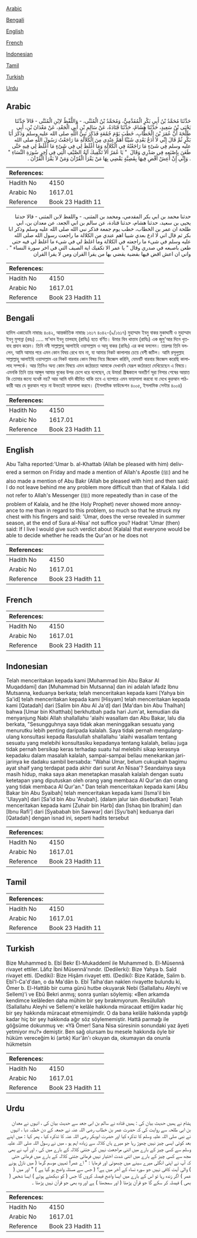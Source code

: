 [Arabic](#arabic)

[Bengali](#bengali)

[English](#english)

[French](#french)

[Indonesian](#indonesian)

[Tamil](#tamil)

[Turkish](#turkish)

[Urdu](#urdu)

## Arabic


<div dir="rtl" lang="ar" style={{fontSize:'larger',backgroundColor:'#f8f9fa',padding:20}}>
حَدَّثَنَا مُحَمَّدُ بْنُ أَبِي بَكْرٍ الْمُقَدَّمِيُّ، وَمُحَمَّدُ بْنُ الْمُثَنَّى، - وَاللَّفْظُ لاِبْنِ الْمُثَنَّى - قَالاَ حَدَّثَنَا يَحْيَى بْنُ سَعِيدٍ، حَدَّثَنَا هِشَامٌ، حَدَّثَنَا قَتَادَةُ، عَنْ سَالِمِ بْنِ أَبِي الْجَعْدِ، عَنْ مَعْدَانَ بْنِ، أَبِي طَلْحَةَ أَنَّ عُمَرَ بْنَ الْخَطَّابِ، خَطَبَ يَوْمَ جُمُعَةٍ فَذَكَرَ نَبِيَّ اللَّهِ صلى الله عليه وسلم وَذَكَرَ أَبَا بَكْرٍ ثُمَّ قَالَ إِنِّي لاَ أَدَعُ بَعْدِي شَيْئًا أَهَمَّ عِنْدِي مِنَ الْكَلاَلَةِ مَا رَاجَعْتُ رَسُولَ اللَّهِ صلى الله عليه وسلم فِي شَىْءٍ مَا رَاجَعْتُهُ فِي الْكَلاَلَةِ وَمَا أَغْلَظَ لِي فِي شَىْءٍ مَا أَغْلَظَ لِي فِيهِ حَتَّى طَعَنَ بِإِصْبَعِهِ فِي صَدْرِي وَقَالَ ‏ "‏ يَا عُمَرُ أَلاَ تَكْفِيكَ آيَةُ الصَّيْفِ الَّتِي فِي آخِرِ سُورَةِ النِّسَاءِ ‏"‏ ‏.‏ وَإِنِّي إِنْ أَعِشْ أَقْضِ فِيهَا بِقَضِيَّةٍ يَقْضِي بِهَا مَنْ يَقْرَأُ الْقُرْآنَ وَمَنْ لاَ يَقْرَأُ الْقُرْآنَ ‏.‏
</div>
<div style={{backgroundColor:'#f8f9fa',padding:20, marginBottom: 10}}><table> <thead> <tr> <th>References:</th> <th></th> </tr> </thead> <tbody><tr><td>Hadith No</td><td>4150</td></tr><tr><td>Arabic No</td><td>1617.01</td></tr><tr><td>Reference</td><td>Book 23 Hadith 11</td></tr></tbody></table></div>


<div dir="rtl" lang="ar" style={{fontSize:'larger',backgroundColor:'#f8f9fa',padding:20}}>
حدثنا محمد بن ابي بكر المقدمي، ومحمد بن المثنى، - واللفظ لابن المثنى - قالا حدثنا يحيى بن سعيد، حدثنا هشام، حدثنا قتادة، عن سالم بن ابي الجعد، عن معدان بن، ابي طلحة ان عمر بن الخطاب، خطب يوم جمعة فذكر نبي الله صلى الله عليه وسلم وذكر ابا بكر ثم قال اني لا ادع بعدي شييا اهم عندي من الكلالة ما راجعت رسول الله صلى الله عليه وسلم في شىء ما راجعته في الكلالة وما اغلظ لي في شىء ما اغلظ لي فيه حتى طعن باصبعه في صدري وقال " يا عمر الا تكفيك اية الصيف التي في اخر سورة النساء " . واني ان اعش اقض فيها بقضية يقضي بها من يقرا القران ومن لا يقرا القران
</div>
<div style={{backgroundColor:'#f8f9fa',padding:20, marginBottom: 10}}><table> <thead> <tr> <th>References:</th> <th></th> </tr> </thead> <tbody><tr><td>Hadith No</td><td>4150</td></tr><tr><td>Arabic No</td><td>1617.01</td></tr><tr><td>Reference</td><td>Book 23 Hadith 11</td></tr></tbody></table></div>

## Bengali


<div dir="ltr" lang="bn" style={{fontSize:'larger',backgroundColor:'#f8f9fa',padding:20}}>
হাদিস একাডেমি নাম্বারঃ ৪০৪২, আন্তর্জাতিক নাম্বারঃ ১৬১৭ ৪০৪২-(৯/১৬১৭) মুহাম্মাদ ইবনু বাকর মুকাদ্দামী ও মুহাম্মাদ ইবনু মুসান্না (রহঃ) ..... মা'দান ইবনু তালহাহ্ (রাযিঃ) হতে বর্ণিত। উমার বিন খাত্তাব (রাযিঃ) এক জুমু'আর দিনে খুতবাহ প্রদান করেন। তিনি নবী সাল্লাল্লাহু আলাইহি ওয়াসাল্লাম ও আবূ বাকর (রাযিঃ) এর কথা বললেন। তারপর তিনি বললেন, আমি আমার পরে এমন কোন বিষয় রেখে যাব না, যা আমার নিকট কালালার চেয়ে বেশী জটিল। আমি রসূলুল্লাহ সাল্লাল্লাহু আলাইহি ওয়াসাল্লাম এর নিকট বারবার কোন বিষয় নিয়ে জিজ্ঞেস করিনি, যেমনটি বারবার জিজ্ঞেস করেছি কালালাহ সম্পর্কে। আর তিনিও অন্য কোন বিষয়ে এমন কঠোরতা আমাকে দেখাননি যেরূপ কঠোরতা দেখিয়েছেন এ বিষয়ে। এমনকি তিনি তার আঙ্গুল আমার বুকের উপর চেপে ধরে বলেছেন, হে উমার! গ্রীষ্মকালে অবতীর্ণ সূরা নিসার শেষের আয়াত কি তোমার জন্যে যথেষ্ট নয়? আর আমি যদি জীবিত থাকি তবে এ ব্যাপারে এমন ফায়সালা করবো যা দেখে কুরআন পাঠকারী আর যে কুরআন পড়ে না উভয়েই ফায়সালা করবে। (ইসলামিক ফাউন্ডেশন ৪০০৫, ইসলামিক সেন্টার ৪০০৪)
</div>
<div style={{backgroundColor:'#f8f9fa',padding:20, marginBottom: 10}}><table> <thead> <tr> <th>References:</th> <th></th> </tr> </thead> <tbody><tr><td>Hadith No</td><td>4150</td></tr><tr><td>Arabic No</td><td>1617.01</td></tr><tr><td>Reference</td><td>Book 23 Hadith 11</td></tr></tbody></table></div>

## English


<div dir="ltr" lang="en" style={{fontSize:'larger',backgroundColor:'#f8f9fa',padding:20}}>
Abu Talha reported:'Umar b. al-Khattab (Allah be pleased with him) delivered a sermon on Friday and made a mention of Allah's Apostle (ﷺ) and he also made a mention of Abu Bakr (Allah be pleased with him) and then said: I do not leave behind me any problem more difficult than that of Kalala. I did not refer to Allah's Messenger (ﷺ) more repeatedly than in case of the problem of Kalala, and he (the Holy Prophet) never showed more annoyance to me than in regard to this problem, so much so that he struck my chest with his fingers and said: 'Umar, does the verse revealed in summer season, at the end of Sura al-Nisa' not suffice you? Hadrat 'Umar (then) said: If I live I would give such verdict about (Kalala) that everyone would be able to decide whether he reads the Qur'an or he does not
</div>
<div style={{backgroundColor:'#f8f9fa',padding:20, marginBottom: 10}}><table> <thead> <tr> <th>References:</th> <th></th> </tr> </thead> <tbody><tr><td>Hadith No</td><td>4150</td></tr><tr><td>Arabic No</td><td>1617.01</td></tr><tr><td>Reference</td><td>Book 23 Hadith 11</td></tr></tbody></table></div>

## French


<div dir="ltr" lang="fr" style={{fontSize:'larger',backgroundColor:'#f8f9fa',padding:20}}>

</div>
<div style={{backgroundColor:'#f8f9fa',padding:20, marginBottom: 10}}><table> <thead> <tr> <th>References:</th> <th></th> </tr> </thead> <tbody><tr><td>Hadith No</td><td>4150</td></tr><tr><td>Arabic No</td><td>1617.01</td></tr><tr><td>Reference</td><td>Book 23 Hadith 11</td></tr></tbody></table></div>

## Indonesian


<div dir="ltr" lang="id" style={{fontSize:'larger',backgroundColor:'#f8f9fa',padding:20}}>
Telah menceritakan kepada kami [Muhammad bin Abu Bakar Al Muqaddami] dan [Muhammad bin Mutsanna] dan ini adalah lafadz Ibnu Mutsanna, keduanya berkata; telah menceritakan kepada kami [Yahya bin Sa'id] telah menceritakan kepada kami [Hisyam] telah menceritakan kepada kami [Qatadah] dari [Salim bin Abu Al Ja'd] dari [Ma'dan bin Abu Thalhah] bahwa [Umar bin Khatthab] berkhutbah pada hari Jum'at, kemudian dia menyanjung Nabi Allah shallallahu 'alaihi wasallam dan Abu Bakar, lalu dia berkata, "Sesungguhnya saya tidak akan meninggalkan sesuatu yang menurutku lebih penting daripada kalalah. Saya tidak pernah mengulang-ulang konsultasi kepada Rasulullah shallallahu 'alaihi wasallam tentang sesuatu yang melebihi konsultasiku kepadanya tentang kalalah, beliau juga tidak pernah bersikap keras terhadap suatu hal melebihi sikap kerasnya kepadaku dalam masalah kalalah, sampai-sampai beliau menekankan jari-jarinya ke dadaku sambil bersabda: "Wahai Umar, belum cukupkah bagimu ayat shaif yang terdapat pada akhir dari surat An Nisaa'? Seandainya saya masih hidup, maka saya akan menetapkan masalah kalalah dengan suatu ketetapan yang diputuskan oleh orang yang membaca Al Qur'an dan orang yang tidak membaca Al Qur'an." Dan telah menceritakan kepada kami [Abu Bakar bin Abu Syaibah] telah menceritakan kepada kami [Isma'il bin 'Ulayyah] dari [Sa'id bin Abu 'Arubah]. (dalam jalur lain disebutkan) Telah menceritakan kepada kami [Zuhair bin Harb] dan [Ishaq bin Ibrahim] dan [Ibnu Rafi'] dari [Syababah bin Sawwar] dari [Syu'bah] keduanya dari [Qatadah] dengan isnad ini, seperti hadits tersebut
</div>
<div style={{backgroundColor:'#f8f9fa',padding:20, marginBottom: 10}}><table> <thead> <tr> <th>References:</th> <th></th> </tr> </thead> <tbody><tr><td>Hadith No</td><td>4150</td></tr><tr><td>Arabic No</td><td>1617.01</td></tr><tr><td>Reference</td><td>Book 23 Hadith 11</td></tr></tbody></table></div>

## Tamil


<div dir="ltr" lang="ta" style={{fontSize:'larger',backgroundColor:'#f8f9fa',padding:20}}>

</div>
<div style={{backgroundColor:'#f8f9fa',padding:20, marginBottom: 10}}><table> <thead> <tr> <th>References:</th> <th></th> </tr> </thead> <tbody><tr><td>Hadith No</td><td>4150</td></tr><tr><td>Arabic No</td><td>1617.01</td></tr><tr><td>Reference</td><td>Book 23 Hadith 11</td></tr></tbody></table></div>

## Turkish


<div dir="ltr" lang="tr" style={{fontSize:'larger',backgroundColor:'#f8f9fa',padding:20}}>
Bize Muhammed b. Ebî Bekr El-Mukaddemî ile Muhammed b. El-Müsennâ rivayet ettiler. Lâfız İbni Müsennâ'nındır. (Dedilerki): Bize Yahya b. Saîd rivayet etti. (Dediki): Bize Hişâm rivayet etti. (Dediki): Bize Katâde, Salim b. Ebî'l-Ca'd'dan, o da Ma'dân b. Ebî Talha'dan naklen rivayette bulundu ki, Ömer b. El-Hattâb bir cuma günü hutbe okuyarak Nebi (Sallallahu Aleyhi ve Sellem)'i ve Ebû Bekri anmış; sonra şunları söylemiş: «Ben arkamda kendimce kelâleden daha mühim bir şey bırakmıyorum. Resûlullah (Sallallahu Aleyhi ve Sellem)'e kelâle hakkında müracaat ettiğim kadar hiç bir şey hakkında müracaat etmemişimdir. O da bana kelâle hakkında yaptığı kadar hiç bir şey hakkında ağır söz söylememiştir. Hattâ parmağı ile göğsüme dokunmuş ve: «Yâ Ömer! Sana Nisa sûresinin sonundaki yaz âyeti yetmiyor mu?» demiştir. Ben sağ olursam bu mesele hakkında öyle bir hüküm vereceğim ki (artık) Kur'ân'ı okuyan da, okumayan da onunla hükmetsin
</div>
<div style={{backgroundColor:'#f8f9fa',padding:20, marginBottom: 10}}><table> <thead> <tr> <th>References:</th> <th></th> </tr> </thead> <tbody><tr><td>Hadith No</td><td>4150</td></tr><tr><td>Arabic No</td><td>1617.01</td></tr><tr><td>Reference</td><td>Book 23 Hadith 11</td></tr></tbody></table></div>

## Urdu


<div dir="rtl" lang="ur" style={{fontSize:'larger',backgroundColor:'#f8f9fa',padding:20}}>
ہشام نے ہمیں حدیث بیان کی : ہمیں قتادہ نے سالم بن ابی جعد سے حدیث بیان کی ، انہوں نے معدان بن ابی طلحہ سے روایت کی کہ حضرت عمر بن خطاب رضی اللہ عنہ نے جمعہ کے دن خطبہ دیا ، انہوں نے نبی صلی اللہ علیہ وسلم کا تذکرہ کیا اور حضرت ابوبکر رضی اللہ عنہ کا تذکرہ کیا ، پھر کہا : میں اپنے بعد کوئی ایسی چیز نہیں چھوڑ رہا جو میرے ہاں کلالہ سے زیادہ اہم ہو ، میں نے رسول اللہ صلی اللہ علیہ وسلم سے کسی چیز کے بارے میں اتنی مراجعت نہیں کی جتنی کلالہ کے بارے میں کی ، اور آپ نے بھی مجھ سے کسی چیز کے بارے میں اتنی شدت اختیار نہیں فرمائی جتنی کلالہ کے بارے میں فرمائی حتی کہ آپ نے اپنی انگلی میرے سینے میں چبھوئی اور فرمایا : " اے عمر! تمہیں موسم گرما ( میں نازل ہونے ) والی آیت کافی نہیں جو سورہ نساء کے آخر میں ہے؟ ( جس سے مسئلہ واضح ہو گیا ہے ) " اور میں ( عمر ) اگر زندہ رہا تو اس کے بارے میں ایسا واضح فیصلہ کروں گا جس ( کو دیکھتے ہوئے ) ایسا شخص ( بھی ) فیصلہ کر سکے گا جو قرآن پڑھتا ( اور سمجھتا ) ہے اور وہ بھی جو قرآن نہیں پڑھتا ۔
</div>
<div style={{backgroundColor:'#f8f9fa',padding:20, marginBottom: 10}}><table> <thead> <tr> <th>References:</th> <th></th> </tr> </thead> <tbody><tr><td>Hadith No</td><td>4150</td></tr><tr><td>Arabic No</td><td>1617.01</td></tr><tr><td>Reference</td><td>Book 23 Hadith 11</td></tr></tbody></table></div>